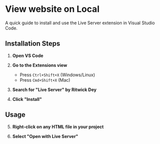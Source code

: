 # View website on Local

A quick guide to install and use the Live Server extension in Visual Studio Code.

## Installation Steps

1. **Open VS Code**

2. **Go to the Extensions view**
   - Press `Ctrl+Shift+X` (Windows/Linux)
   - Press `Cmd+Shift+X` (Mac)

3. **Search for "Live Server" by Ritwick Dey**

4. **Click "Install"**

## Usage

5. **Right-click on any HTML file in your project**

6. **Select "Open with Live Server"**
